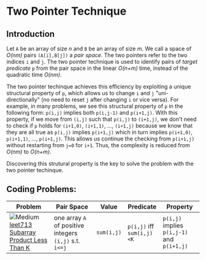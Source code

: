 [leet-medium]: .README/leet-medium.png "Medium"
[leet-easy]: .README/leet-easy.png "Easy"
[leet-hard]: .README/leet-medium.png "Hard"

# Two Pointer Technique

## Introduction
Let `A` be an array of size *n* and `B` be an array of size *m*.
We call a space of *O(nm)* pairs `(A[i],B[j])` a *pair space*.
The two pointers refer to the two indices `i` and `j`.
The two pointer technique is used to identify pairs of *target predicate* `p` from the pair space in the linear *O(n+m)* time, instead of the quadratic time *O(nm)*.

The two pointer techinque achieves this efficiency by exploiting a unique structural property of `p`, which allows us to change `i` and `j` "uni-directionally" (no need to reset `j` after changing `i` or vice versa).
For example, in many problems, we see this structural property of `p` in the following form: `p(i,j)` implies both `p(i,j-1)` and `p(i+1,j)`.
With this property, if we move from `(i,j)` such that `p(i,j)` to `(i+1,j)`, we don't need to check if `p` holds for `(i+1,0)`, `(i+1,1)`, ..., `(i+1,j)` because we know that they are all true as `p(i,j)` implies `p(i+1,j)` which in turn implies `p(i+1,0)`, `p(i+1,1)`, ..., `p(i+1,j)`. 
This allows us continue the checking from `p(i+1,j)` without restarting from `j=0` for `i+1`.
Thus, the complexity is reduced from *O(nm)* to *O(n+m)*.

Discovering this strutural property is the key to solve the problem with the two pointer techinque.

## Coding Problems:

|Problem|Pair Space|Value|Predicate |Property|
|--|--|--|--|--|
| ![][leet-medium] [leet713](leetcode/leet713.cpp)<br/>[Subarray Product Less Than K](https://leetcode.com/problems/subarray-product-less-than-k/description/)| one array `A` of positive integers <br/> `(i,j)` s.t. `i<=j`| `sum(i,j)` | `p(i,j)` iff <br/> `sum(i,j)<K` | `p(i,j)` implies <br/> `p(i,j-1)` and `p(i+1,j)`|
